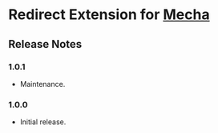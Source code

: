 Redirect Extension for [Mecha](https://github.com/mecha-cms/mecha)
==================================================================

Release Notes
-------------

### 1.0.1

 - Maintenance.

### 1.0.0

 - Initial release.

